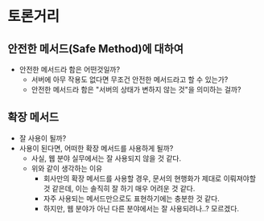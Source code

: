 # 토론거리
## 안전한 메서드(Safe Method)에 대하여 
- 안전한 메서드라 함은 어떤것일까? 
  - 서버에 아무 작용도 없다면 무조건 안전한 메서드라고 할 수 있는가?
  - 안전한 메서드라 함은 "서버의 상태가 변하지 않는 것"을 의미하는 걸까? 

## 확장 메서드
- 잘 사용이 될까? 
- 사용이 된다면, 어떠한 확장 메서드를 사용하게 될까? 
  - 사실, 웹 분야 실무에서는 잘 사용되지 않을 것 같다. 
  - 위와 같이 생각하는 이유
    - 회사만의 확장 메서드를 사용할 경우, 문서의 현행화가 제대로 이뤄져야할 것 같은데, 이는 솔직히 잘 하기 매우 어려운 것 같다. 
    - 자주 사용되는 메서드만으로도 표현하기에는 충분한 것 같다.
    - 하지만, 웹 분야가 아닌 다른 분야에서는 잘 사용되려나..? 모르겠다. 

